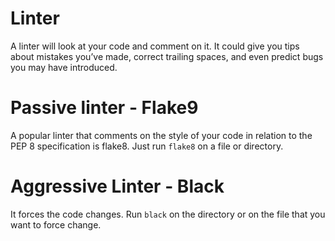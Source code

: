# Linter

A linter will look at your code and comment on it. It could give you tips about mistakes you’ve made, correct trailing spaces, and even predict bugs you may have introduced.

# Passive linter - Flake9
A popular linter that comments on the style of your code in relation to the PEP 8 specification is flake8. Just run `flake8` on a file or directory.

# Aggressive Linter - Black
It forces the code changes. Run `black` on the directory or on the file that you want to force change.